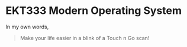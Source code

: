 # EKT333 Modern Operating System
  
In my own words,
> Make your life easier in a blink of a Touch n Go scan!
